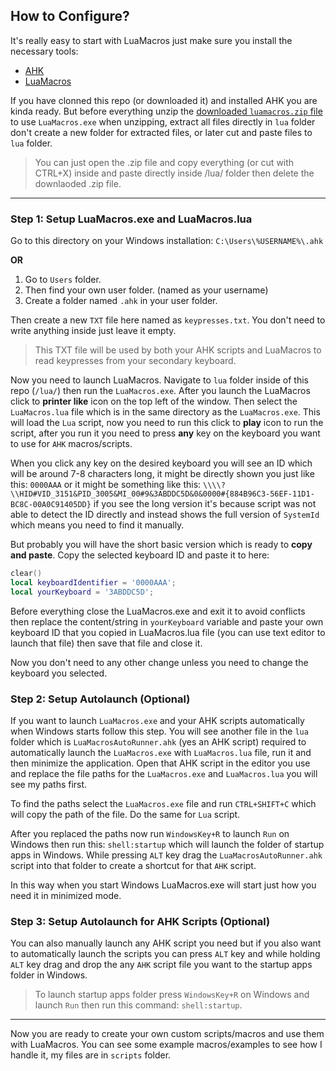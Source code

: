 ## How to Configure?

It's really easy to start with LuaMacros just make sure you install the necessary tools:

- [AHK](https://www.autohotkey.com/)
- [LuaMacros](https://73fb76f9-addf-4969-8e12-3d5bb9494ae6.usrfiles.com/archives/73fb76_2e7c52a159b441a3a848900bde2b6cea.zip)

If you have clonned this repo (or downloaded it) and installed AHK you are kinda ready. But before everything unzip the [downloaded `luamacros.zip` file](https://73fb76f9-addf-4969-8e12-3d5bb9494ae6.usrfiles.com/archives/73fb76_2e7c52a159b441a3a848900bde2b6cea.zip) to use `LuaMacros.exe` when unzipping, extract all files directly in `lua` folder don't create a new folder for extracted files, or later cut and paste files to `lua` folder.

> You can just open the .zip file and copy everything (or cut with CTRL+X) inside and paste directly inside /lua/ folder then delete the downlaoded .zip file.

---

### Step 1: Setup LuaMacros.exe and LuaMacros.lua

Go to this directory on your Windows installation: `C:\Users\%USERNAME%\.ahk` 

**OR**

1. Go to `Users` folder.
2. Then find your own user folder. (named as your username)
3. Create a folder named `.ahk` in your user folder.

Then create a new `TXT` file here named as `keypresses.txt`. You don't need to write anything inside just leave it empty.

> This TXT file will be used by both your AHK scripts and LuaMacros to read keypresses from your secondary keyboard.

Now you need to launch LuaMacros. Navigate to `lua` folder inside of this repo (`/lua/`) then run the `LuaMacros.exe`. After you launch the LuaMacros click to __printer like__ icon on the top left of the window. Then select the `LuaMacros.lua` file which is in the same directory as the `LuaMacros.exe`. This will load the `Lua` script, now you need to run this click to __play__ icon to run the script, after you run it you need to press **any** key on the keyboard you want to use for `AHK` macros/scripts.

When you click any key on the desired keyboard you will see an ID which will be around 7-8 characters long, it might be directly shown you just like this: `0000AAA` or it might be something like this: `\\\\?\\HID#VID_3151&PID_3005&MI_00#9&3ABDDC5D&0&0000#{884B96C3-56EF-11D1-BC8C-00A0C91405DD}` if you see the long version it's because script was not able to detect the ID directly and instead shows the full version of `SystemId` which means you need to find it manually.

But probably you will have the short basic version which is ready to **copy and paste**. Copy the selected keyboard ID and paste it to here:

```lua
clear()
local keyboardIdentifier = '0000AAA';
local yourKeyboard = '3ABDDC5D';
```

Before everything close the LuaMacros.exe and exit it to avoid conflicts then replace the content/string in `yourKeyboard` variable and paste your own keyboard ID that you copied in LuaMacros.lua file (you can use text editor to launch that file) then save that file and close it.

Now you don't need to any other change unless you need to change the keyboard you selected.

### Step 2: Setup Autolaunch (Optional)

If you want to launch `LuaMacros.exe` and your AHK scripts automatically when Windows starts follow this step. You will see another file in the `lua` folder which is `LuaMacrosAutoRunner.ahk` (yes an AHK script) required to automatically launch the `LuaMacros.exe` with `LuaMacros.lua` file, run it and then minimize the application. Open that AHK script in the editor you use and replace the file paths for the `LuaMacros.exe` and `LuaMacros.lua` you will see my paths first.

To find the paths select the `LuaMacros.exe` file and run `CTRL+SHIFT+C` which will copy the path of the file. Do the same for `Lua` script.

After you replaced the paths now run `WindowsKey+R` to launch `Run` on Windows then run this: `shell:startup` which will launch the folder of startup apps in Windows. While pressing `ALT` key drag the `LuaMacrosAutoRunner.ahk` script into that folder to create a shortcut for that `AHK` script.

In this way when you start Windows LuaMacros.exe will start just how you need it in minimized mode.

### Step 3: Setup Autolaunch for AHK Scripts (Optional)

You can also manually launch any AHK script you need but if you also want to automatically launch the scripts you can press `ALT` key and while holding `ALT` key drag and drop the any `AHK` script file you want to the startup apps folder in Windows.

> To launch startup apps folder press `WindowsKey+R` on Windows and launch `Run` then run this command: `shell:startup`.

---

Now you are ready to create your own custom scripts/macros and use them with LuaMacros. You can see some example macros/examples to see how I handle it, my files are in `scripts` folder.